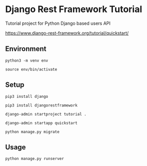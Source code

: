 # Django Rest Framework Tutorial

Tutorial project for Python Django based users API 

https://www.django-rest-framework.org/tutorial/quickstart/

## Environment

`python3 -m venv env`

`source env/bin/activate`

## Setup

`pip3 install django`

`pip3 install djangorestframework`

`django-admin startproject tutorial .`

`django-admin startapp quickstart`

`python manage.py migrate`

## Usage

`python manage.py runserver`
